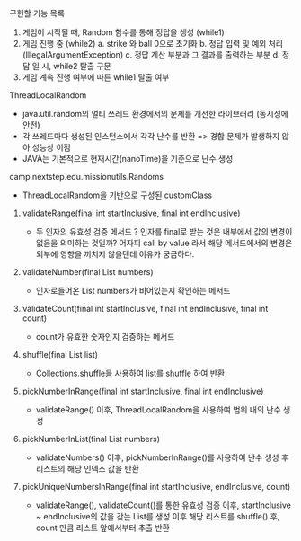 구현할 기능 목록
1. 게임이 시작될 때, Random 함수를 통해 정답을 생성 (while1)
2. 게임 진행 중 (while2) 
    a. strike 와 ball 0으로 초기화
    b. 정답 입력 및 예외 처리(IllegalArgumentException)
    c. 정답 계산 부분과 그 결과를 출력하는 부분
    d. 정답 일 시, while2 탈출 구문
3. 게임 계속 진행 여부에 따른 while1 탈출 여부


ThreadLocalRandom
* java.util.random의 멀티 쓰레드 환경에서의 문제를 개선한 라이브러리 (동시성에 안전)
* 각 쓰레드마다 생성된 인스턴스에서 각각 난수를 반환 => 경합 문제가 발생하지 않아 성능상 이점
* JAVA는 기본적으로 현재시간(nanoTime)을 기준으로 난수 생성


camp.nextstep.edu.missionutils.Randoms
* ThreadLocalRandom을 기반으로 구성된 customClass

1. validateRange(final int startInclusive, final int endInclusive)
    * 두 인자의 유효성 검증 메서드
    ? 인자를 final로 받는 것은 내부에서 값의 변경이 없음을 의미하는 것일까?
       어자피 call by value 라서 해당 메서드에서의 변경은 외부에 영향을 끼치지 않을텐데 이유가 궁금하다.

2. validateNumber(final List<Integer> numbers)
    * 인자로들어온 List<Integer> numbers가 비어있는지 확인하는 메서드

3. validateCount(final int startInclusive, final int endInclusive, final int count)
    * count가 유효한 숫자인지 검증하는 메서드

4. shuffle(final List<T> list)
    * Collections.shuffle을 사용하여 list를 shuffle 하여 반환

5. pickNumberInRange(final int startInclusive, final int endInclusive)
    * validateRange() 이후, ThreadLocalRandom을 사용하여 범위 내의 난수 생성

6. pickNumberInList(final List<Integer> numbers)
    * validateNumbers() 이후, pickNumberInRange()를 사용하여 난수 생성 후 리스트의 해당 인덱스 값을 반환

7. pickUniqueNumbersInRange(final int startInclusive, endInclusive, count)
    * validateRange(), validateCount()를 통한 유효성 검증 이후, 
       startInclusive ~ endInclusive의 값을 갖는 List를 생성
       이후 해당 리스트를 shuffle() 후, count 만큼 리스트 앞에서부터 추출 반환